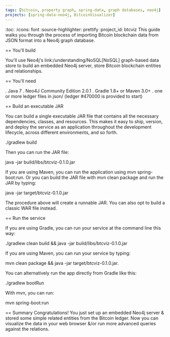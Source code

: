 ```yaml
---
tags: [bitcoin, property graph, spring-data, graph databases, neo4j]
projects: [spring-data-neo4j, BitcoinVisualizer]
---
```

:toc:
:icons: font
:source-highlighter: prettify
:project_id: btcviz
This guide walks you through the process of importing Bitcoin blockchain data from JSON format into a Neo4j graph database.

== You'll build

You'll use Neo4j's link:/understanding/NoSQL[NoSQL] graph-based data store to build an embedded Neo4j server, store Bitcoin blockchain entities and relationships.

== You'll need

. Java 7
. Neo4J Community Edition 2.0.1
. Gradle 1.8+ or Maven 3.0+
. one or more ledger files in json/ (ledger #470000 is provided to start)

== Build an executable JAR

You can build a single executable JAR file that contains all the necessary dependencies, classes, and resources. This makes it easy to ship, version, and deploy the service as an application throughout the development lifecycle, across different environments, and so forth.


./gradlew build


Then you can run the JAR file:

java -jar build/libs/btcviz-0.1.0.jar


If you are using Maven, you can run the application using mvn spring-boot:run. Or you can build the JAR file with mvn clean package and run the JAR by typing:

java -jar target/btcviz-0.1.0.jar

 The procedure above will create a runnable JAR. You can also opt to build a classic WAR file instead.

== Run the service

If you are using Gradle, you can run your service at the command line this way:

./gradlew clean build && java -jar build/libs/btcviz-0.1.0.jar


 If you are using Maven, you can run your service by typing: 

 mvn clean package && java -jar target/btcviz-0.1.0.jar.


You can alternatively run the app directly from Gradle like this:

./gradlew bootRun


With mvn, you can run: 

mvn spring-boot:run


== Summary
Congratulations! You just set up an embedded Neo4j server & stored some simple related entities from the Bitcoin ledger.  Now you can visualize the data in your web browser &/or run more advanced queries against the relations.


